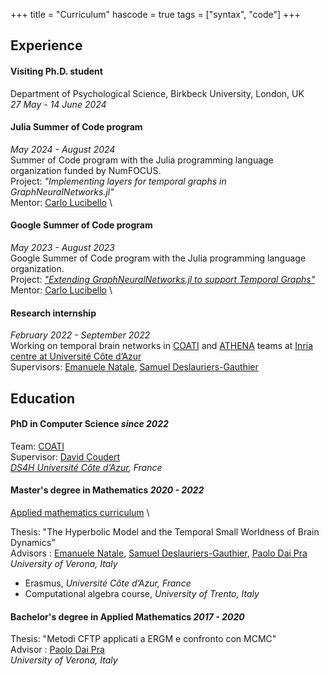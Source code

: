 +++
title = "Curriculum"
hascode = true
tags = ["syntax", "code"]
+++

## Experience

#### Visiting Ph.D. student
Department of Psychological Science, Birkbeck University, London, UK \
*27 May - 14 June 2024*


#### Julia Summer of Code program
*May 2024 - August 2024*  \
Summer of Code program with the Julia programming language organization funded by NumFOCUS. \
Project: *"Implementing layers for temporal graphs in GraphNeuralNetworks.jl"* \
Mentor: [Carlo Lucibello](https://carlolucibello.github.io/) \


#### Google Summer of Code program  
*May 2023 - August 2023*  \
Google Summer of Code program with the Julia programming language organization. \
Project: [*"Extending GraphNeuralNetworks.jl to support Temporal Graphs"*](https://summerofcode.withgoogle.com/archive/2023/projects/vbQaqNYW) \
Mentor: [Carlo Lucibello](https://carlolucibello.github.io/) \


#### Research internship  
*February 2022 - September 2022* \
Working on temporal brain networks  in [COATI](https://team.inria.fr/coati/) and [ATHENA](https://team.inria.fr/athena/) teams at [Inria centre at Université Côte d’Azur](https://www.inria.fr/en/inria-centre-universite-cote-azur) \
Supervisors:  [Emanuele Natale](https://natema.github.io/ema-webpage/), [Samuel Deslauriers-Gauthier](https://scholar.google.com/citations?user=p3fbfPwAAAAJ&hl=en)

## Education
#### **PhD in Computer Science** *since 2022*
Team: [COATI](https://team.inria.fr/coati/)  \
Supervisor: [David Coudert](http://www-sop.inria.fr/members/David.Coudert/index.shtml)  \
*[DS4H Université Côte d’Azur](https://ds4h.univ-cotedazur.eu/), France*
  


#### **Master's degree in Mathematics**  *2020 - 2022*   
[Applied mathematics curriculum](https://www.corsi.univr.it/?ent=cs&id=389)  \

Thesis: "The Hyperbolic Model and the Temporal Small Worldness of Brain Dynamics"  \
Advisors : [Emanuele Natale](https://natema.github.io/ema-webpage/), [Samuel Deslauriers-Gauthier](https://scholar.google.com/citations?user=p3fbfPwAAAAJ&hl=en), [Paolo Dai Pra](https://www.di.univr.it/?ent=persona&id=11481)  \
*University of Verona, Italy*  

-  Erasmus, *Université Côte d’Azur, France*
-  Computational algebra course, *University of Trento, Italy* 


#### **Bachelor's degree in Applied Mathematics**  *2017 - 2020*   
Thesis: "Metodi CFTP applicati a ERGM e confronto con MCMC"  \
Advisor : [Paolo Dai Pra](https://www.di.univr.it/?ent=persona&id=11481)  \
*University of Verona, Italy* 
